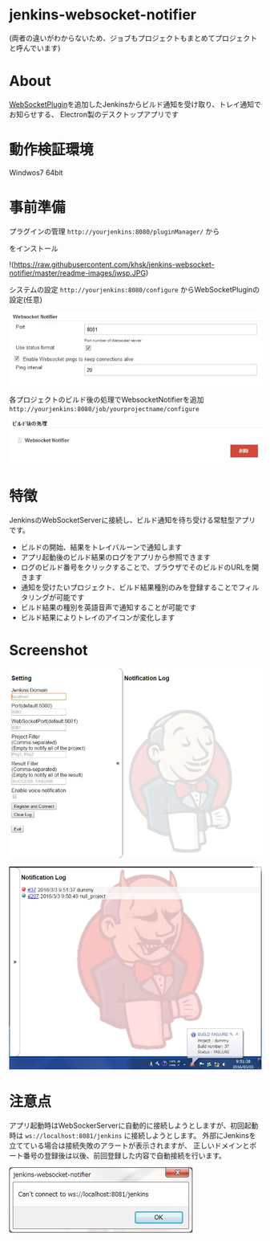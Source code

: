 # jenkins-websocket-notifier

(両者の違いがわからないため、ジョブもプロジェクトもまとめてプロジェクトと呼んでいます)

# About

[WebSocketPlugin]を追加したJenkinsからビルド通知を受け取り、トレイ通知でお知らせする、
Electron製のデスクトップアプリです

# 動作検証環境

Windwos7 64bit

# 事前準備

プラグインの管理
`http://yourjenkins:8080/pluginManager/`
から

[WebSocketPlugin]:http://d.hatena.ne.jp/mzp/20110612/jenkins
をインストール

!(https://raw.githubusercontent.com/khsk/jenkins-websocket-notifier/master/readme-images/jwsp.JPG)

システムの設定
`http://yourjenkins:8080/configure`
からWebSocketPluginの設定(任意)

![](https://raw.githubusercontent.com/khsk/jenkins-websocket-notifier/master/readme-images/jwsps.JPG)

各プロジェクトのビルド後の処理でWebsocketNotifierを追加
`http://yourjenkins:8080/job/yourprojectname/configure`

![](https://raw.githubusercontent.com/khsk/jenkins-websocket-notifier/master/readme-images/jwspab.JPG)

# 特徴

JenkinsのWebSocketServerに接続し、ビルド通知を待ち受ける常駐型アプリです。

* ビルドの開始、結果をトレイバルーンで通知します
* アプリ起動後のビルド結果のログをアプリから参照できます
 * ログのビルド番号をクリックすることで、ブラウザでそのビルドのURLを開きます
* 通知を受けたいプロジェクト、ビルド結果種別のみを登録することでフィルタリングが可能です
* ビルド結果の種別を英語音声で通知することが可能です
* ビルド結果によりトレイのアイコンが変化します

# Screenshot

![](https://raw.githubusercontent.com/khsk/jenkins-websocket-notifier/master/readme-images/screenshot.jpg)

![](https://raw.githubusercontent.com/khsk/jenkins-websocket-notifier/master/readme-images/screenshot_failure.JPG)

# 注意点

アプリ起動時はWebSockerServerに自動的に接続しようとしますが、初回起動時は
`ws://localhost:8081/jenkins`
に接続しようとします。
外部にJenkinsを立てている場合は接続失敗のアラートが表示されますが、
正しいドメインとポート番号の登録後は以後、前回登録した内容で自動接続を行います。

![](https://raw.githubusercontent.com/khsk/jenkins-websocket-notifier/master/readme-images/firstrun.jpg)
